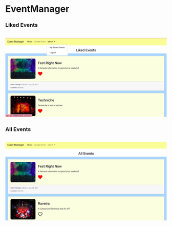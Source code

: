 # EventManager

### Liked Events
![Liked Events](./images/liked.png)
---
### All Events
![All Events](./images/all.png)
---
